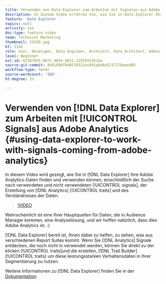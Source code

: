 ```yaml
---
title: Verwenden von Data Explorer zum Arbeiten mit Signalen aus Adobe Analytics
description: In diesem Video erfahren Sie, wie Sie in Data Explorer Ihre Adobe Analytics-Daten finden und nutzen können, einschließlich der Suche nach verwendeten und nicht verwendeten Signalen, der Erstellung von Analytics-Eigenschaften und des Verständnisses der Daten.
feature: 'Data Explorer '
topics: null
activity: use
doc-type: feature video
team: Technical Marketing
thumbnail: 25150.jpg
kt: 2142
role: User, Developer, Data Engineer, Architect, Data Architect, Admin, Leader
level: Beginner
exl-id: 82507055-0072-48fe-8031-225fb55351be
source-git-commit: 4b91696f840518312ec041abdbe5217178aee405
workflow-type: tm+mt
source-wordcount: '168'
ht-degree: 1%

---
```


# Verwenden von [!DNL Data Explorer] zum Arbeiten mit [!UICONTROL Signals] aus Adobe Analytics {#using-data-explorer-to-work-with-signals-coming-from-adobe-analytics}

In diesem Video wird gezeigt, wie Sie in [!DNL Data Explorer] Ihre Adobe Analytics-Daten finden und verwenden können, einschließlich der Suche nach verwendeten und nicht verwendeten [!UICONTROL signals], der Erstellung von [!DNL Analytics] [!UICONTROL traits] und des Verständnisses der Daten.

>[!VIDEO](https://video.tv.adobe.com/v/25150/?quality=12)

Wahrscheinlich ist eine Ihrer Hauptquellen für Daten, die in Audience Manager kommen, eine Analyselösung, und wir hoffen natürlich, dass dies Adobe Analytics ist. :)

[!DNL Data Explorer] bereit ist, Ihnen dabei zu helfen, zu sehen, was aus verschiedenen Report Suites kommt. Wenn Sie  [!DNL Analytics] Signale entdecken, die noch nicht in verwendet werden, können Sie direkt zu der klicken  [!UICONTROL traits]und die erstellen,  [!DNL Trait Builder]   [!UICONTROL traits] um diese leistungsstarken Verhaltensdaten in Ihrer Segmentierung zu nutzen.

Weitere Informationen zu [!DNL Data Explorer] finden Sie in der [Dokumentation](https://experiencecloud.adobe.com/resources/help/en_US/aam/data-explorer.html).
